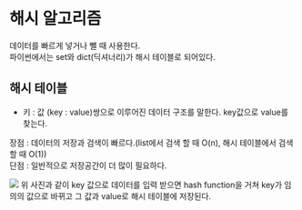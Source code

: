 # 해시 알고리즘

데이터를 빠르게 넣거나 뺄 때 사용한다.   
파이썬에서는 set와 dict(딕셔너리)가 해시 테이블로 되어있다.

## 해시 테이블
- 키 : 값 (key : value)쌍으로 이루어진 데이터 구조를 말한다. key값으로 value를 찾는다.

장점 : 데이터의 저장과 검색이 빠르다.(list에서 검색 할 때 O(n), 해시 테이블에서 검색 할 때 O(1))   
단점 : 일반적으로 저장공간이 더 많이 필요하다.

<img src="https://img1.daumcdn.net/thumb/R1280x0/?scode=mtistory2&fname=https%3A%2F%2Fblog.kakaocdn.net%2Fdn%2FRf9ew%2FbtqBD2nxuS2%2FNcjU5klHVOqPfEm28syiFk%2Fimg.png">
위 사진과 같이 key 값으로 데이터를 입력 받으면 hash function을 거쳐 key가 임의의 값으로 바뀌고 그 값과 value로 해시 테이블에 저장된다.
